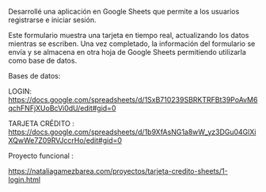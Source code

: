 Desarrollé una aplicación en Google Sheets que permite a los usuarios registrarse e iniciar sesión.

Este formulario muestra una tarjeta en tiempo real, actualizando los datos mientras se escriben. Una vez completado, la información del formulario se envía y se almacena en otra hoja de Google Sheets permitiendo utilizarla como base de datos.

Bases de datos:

LOGIN: https://docs.google.com/spreadsheets/d/1SxB710239SBRKTRFBt39PoAvM6qchFNFjXUoBcVi0dU/edit#gid=0

TARJETA CRÉDITO : https://docs.google.com/spreadsheets/d/1b9XfAsNG1a8wW_yz3DGu04GlXiXQwWe7Z09RVJccrHo/edit#gid=0

Proyecto funcional : 

https://nataliagamezbarea.com/proyectos/tarjeta-credito-sheets/1-login.html
